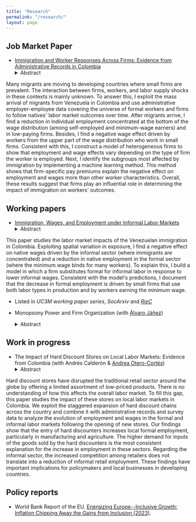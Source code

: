 ```yaml
---
title: "Research"
permalink: "/research/"
layout: page
---
```


## Job Market Paper

- [Immigration and Worker Responses Across Firms: Evidence from Administrative Records in Colombia](https://ludelgad.github.io/files/JMP_Delgado.pdf)
  <details><summary>Abstract</summary> <p> 
Many migrants are moving to developing countries where small firms are prevalent. The interaction between firms, workers, and labor supply shocks in these contexts is mainly unknown. To answer this, I exploit the mass arrival of migrants from Venezuela in Colombia and use administrative employer-employee data covering the universe of formal workers and firms to follow natives' labor market outcomes over time. After migrants arrive, I find a reduction in individual employment concentrated at the bottom of the wage distribution (among self-employed and minimum-wage earners) and in low-paying firms. Besides, I find a negative wage effect driven by workers from the upper part of the wage distribution who work in small firms. Consistent with this, I construct a model of heterogeneous firms to show that employment and wage effects vary depending on the type of firm the worker is employed. Next, I identify the subgroups most affected by immigration by implementing a machine learning method. This method shows that firm-specific pay premiums explain the negative effect on employment and wages more than other worker characteristics. Overall, these results suggest that firms play an influential role in determining the impact of immigration on workers' outcomes.
  </p></details>

## Working papers
- [Immigration, Wages, and Employment under Informal Labor Markets](https://e-archivo.uc3m.es/handle/10016/35664)
  <details><summary>Abstract</summary><p> 
This paper studies the labor market impacts of the Venezuelan immigration in Colombia. Exploiting spatial variation in exposure, I find a negative effect on native wages driven by the informal sector (where immigrants are concentrated) and a reduction in native employment in the formal sector (where the minimum wage binds for many workers). To explain this, I build a model in which a firm substitutes formal for informal labor in response to lower informal wages. Consistent with the model's predictions, I document that the decrease in formal employment is driven by small firms that use both labor types in production and by workers earning the minimum wage.
  </p> </details>
  
  - Listed in *UC3M working paper series*, *SocArxiv* and *[RieC](https://repositorio.redinvestigadores.org/handle/Riec/118)*
 
- Monopsony Power and Firm Organization (with [Álvaro Jáñez](https://economics.uc3m.es/personal/janez/))
    <details><summary>Abstract</summary><p> 
    Twice as many firms compete for production workers in Portuguese local labor markets than for managers. This paper studies the welfare effects of monopsony power and minimum wages in a general equilibrium model where firms organize production in hierarchies. Using administrative data, we find that monopsony power reduces production workers' and managers' welfare by 5.7% and 23.1%. Ignoring that monopsony power incentivizes managerial delegation overestimates these losses by 0.6 and 2.1 pp. Recent statutory rises in the minimum wage lower overall welfare and affect managers through worker reallocation and delegation decisions. Moving to an optimal occupation-based minimum wage leads to welfare gains of nearly 0.2% for both occupations.
  </p> </details>

## Work in progress

- The Impact of Hard Discount Stores on Local Labor Markets: Evidence from Colombia (with Andrés Calderón & [Andrea Otero-Cortés](https://sites.google.com/view/andrea-otero-cortes/home))
  <details><summary>Abstract</summary><p> 
Hard discount stores have disrupted the traditional retail sector around the globe by offering a limited assortment of low-priced products. There is no understanding of how this affects the overall labor market. To fill this gap, this paper studies the impact of these stores on local labor markets in Colombia. We exploit the staggered expansion of hard discount chains across the country and combine it with administrative records and survey data to analyze the evolution of employment and wages in the formal and informal labor markets following the opening of new stores. Our findings show that the entry of hard discounters increases local formal employment, particularly in manufacturing and agriculture. The higher demand for inputs of the goods sold by the hard discounters is the most consistent explanation for the increase in employment in these sectors. Regarding the informal sector, the increased competition among retailers does not translate into a reduction of informal retail employment. These findings have important implications for policymakers and local businesses in developing countries.
  </p> </details>

## Policy reports
- World Bank Report of the EU. [Energizing Europe--Inclusive Growth: Inflation Chipping Away the Gains from Inclusion (2023)](https://documents1.worldbank.org/curated/en/099051123175082267/pdf/P18028109bfab800b0a771047dfd6c90089.pdf).

